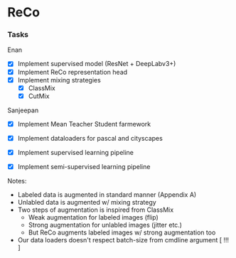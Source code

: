 # ReCo

### Tasks

Enan

- [x] Implement supervised model (ResNet + DeepLabv3+)
- [x] Implement ReCo representation head
- [x] Implement mixing strategies
    - [x] ClassMix
    - [x] CutMix

Sanjeepan

- [x] Implement Mean Teacher Student farmework
- [x] Implement dataloaders for pascal and cityscapes
- [x] Implement supervised learning pipeline
- [x] Implement semi-supervised learning pipeline


Notes:

- Labeled data is augmented in standard manner (Appendix A)
- Unlabled data is augmented  w/ mixing strategy
- Two steps of augmentation is inspired from ClassMix
    - Weak augmentation for labeled images (flip)
    - Strong augmentation for unlabled images (jitter etc.)
    - But ReCo augments labeled images w/ strong augmentation too
- Our data loaders doesn't respect batch-size from cmdline argument [ !!! ]
